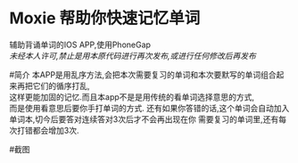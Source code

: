 Moxie 帮助你快速记忆单词
=====

辅助背诵单词的IOS APP,使用PhoneGap  
*未经本人许可,禁止是用本原代码进行再次发布,或进行任何修改后再发布*

#简介
本APP是用乱序方法,会把本次需要复习的单词和本次要默写的单词组合起来再把它们的循序打乱,  
这样更能加固的记忆.而且本app不是是用传统的看单词选择意思的方式,  
而是使用看意思后要你手打单词的方式.
还有如果你答错的话,这个单词会自动加入单词本,切今后要答对连续答对3次后才不会再出现在你
需要复习的单词里,还有每次打错都会增加3次.

#截图
